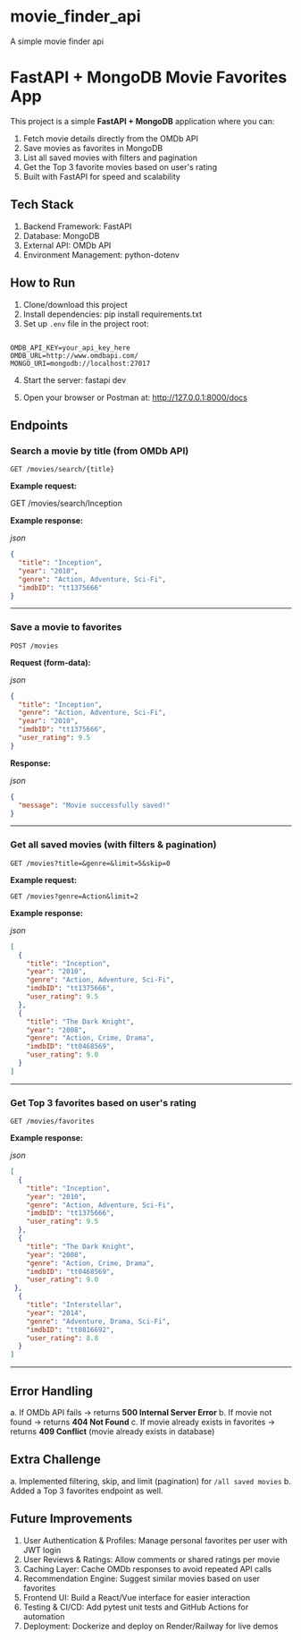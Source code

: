 # movie_finder_api
A simple movie finder api

# FastAPI + MongoDB Movie Favorites App

This project is a simple **FastAPI + MongoDB** application where you can:

1. Fetch movie details directly from the OMDb API
2. Save movies as favorites in MongoDB
3. List all saved movies with filters and pagination
4. Get the Top 3 favorite movies based on user's rating
5. Built with FastAPI for speed and scalability

## Tech Stack
1. Backend Framework: FastAPI
2. Database: MongoDB
3. External API: OMDb API
4. Environment Management: python-dotenv

## How to Run

1. Clone/download this project  
2. Install dependencies: pip install requirements.txt  
3. Set up `.env` file in the project root:

```

OMDB_API_KEY=your_api_key_here
OMDB_URL=http://www.omdbapi.com/
MONGO_URI=mongodb://localhost:27017

````

4. Start the server: fastapi dev
    
5. Open your browser or Postman at: http://127.0.0.1:8000/docs  

## Endpoints

### Search a movie by title (from OMDb API)

`GET /movies/search/{title}`

**Example request:**

GET /movies/search/Inception

**Example response:**

_json_
```json
{
  "title": "Inception",
  "year": "2010",
  "genre": "Action, Adventure, Sci-Fi",
  "imdbID": "tt1375666"
}
````

---

### Save a movie to favorites

`POST /movies`

**Request (form-data):**

*json*

```json
{
  "title": "Inception",
  "genre": "Action, Adventure, Sci-Fi",
  "year": "2010",
  "imdbID": "tt1375666",
  "user_rating": 9.5
}
```

**Response:**

*json*

```json
{
  "message": "Movie successfully saved!"
}
```

---

### Get all saved movies (with filters & pagination)

`GET /movies?title=&genre=&limit=5&skip=0`

**Example request:**

`GET /movies?genre=Action&limit=2`

**Example response:**

*json*

```json
[
  {
    "title": "Inception",
    "year": "2010",
    "genre": "Action, Adventure, Sci-Fi",
    "imdbID": "tt1375666",
    "user_rating": 9.5
  },
  {
    "title": "The Dark Knight",
    "year": "2008",
    "genre": "Action, Crime, Drama",
    "imdbID": "tt0468569",
    "user_rating": 9.0
  }
]
```

---

### Get Top 3 favorites based on user's rating

`GET /movies/favorites`

**Example response:**

*json*

```json
[
  {
    "title": "Inception",
    "year": "2010",
    "genre": "Action, Adventure, Sci-Fi",
    "imdbID": "tt1375666",
    "user_rating": 9.5
  },
  {
    "title": "The Dark Knight",
    "year": "2008",
    "genre": "Action, Crime, Drama",
    "imdbID": "tt0468569",
    "user_rating": 9.0
 },
  {
    "title": "Interstellar",
    "year": "2014",
    "genre": "Adventure, Drama, Sci-Fi",
    "imdbID": "tt0816692",
    "user_rating": 8.8
  }
]
```

---

## Error Handling

a. If OMDb API fails → returns **500 Internal Server Error**
b. If movie not found → returns **404 Not Found**
c. If movie already exists in favorites → returns **409 Conflict** (movie already exists in database)

## Extra Challenge

a. Implemented filtering, skip, and limit (pagination) for `/all saved movies`
b. Added a Top 3 favorites endpoint as well.

## Future Improvements

1. User Authentication & Profiles: Manage personal favorites per user with JWT login
2. User Reviews & Ratings: Allow comments or shared ratings per movie
3. Caching Layer: Cache OMDb responses to avoid repeated API calls
4. Recommendation Engine: Suggest similar movies based on user favorites
5. Frontend UI: Build a React/Vue interface for easier interaction
6. Testing & CI/CD: Add pytest unit tests and GitHub Actions for automation
7. Deployment: Dockerize and deploy on Render/Railway for live demos
